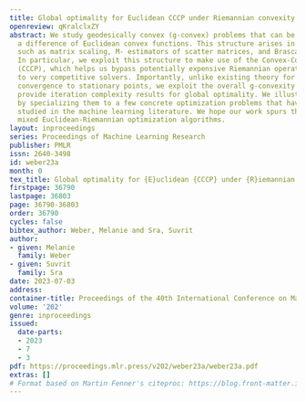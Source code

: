 ```yaml
---
title: Global optimality for Euclidean CCCP under Riemannian convexity
openreview: qKralclxZY
abstract: We study geodesically convex (g-convex) problems that can be written as
  a difference of Euclidean convex functions. This structure arises in key applications
  such as matrix scaling, M- estimators of scatter matrices, and Brascamp-Lieb inequalities.
  In particular, we exploit this structure to make use of the Convex-Concave Procedure
  (CCCP), which helps us bypass potentially expensive Riemannian operations and leads
  to very competitive solvers. Importantly, unlike existing theory for CCCP that ensures
  convergence to stationary points, we exploit the overall g-convexity structure and
  provide iteration complexity results for global optimality. We illustrate our results
  by specializing them to a few concrete optimization problems that have been previously
  studied in the machine learning literature. We hope our work spurs the study of
  mixed Euclidean-Riemannian optimization algorithms.
layout: inproceedings
series: Proceedings of Machine Learning Research
publisher: PMLR
issn: 2640-3498
id: weber23a
month: 0
tex_title: Global optimality for {E}uclidean {CCCP} under {R}iemannian convexity
firstpage: 36790
lastpage: 36803
page: 36790-36803
order: 36790
cycles: false
bibtex_author: Weber, Melanie and Sra, Suvrit
author:
- given: Melanie
  family: Weber
- given: Suvrit
  family: Sra
date: 2023-07-03
address: 
container-title: Proceedings of the 40th International Conference on Machine Learning
volume: '202'
genre: inproceedings
issued:
  date-parts:
  - 2023
  - 7
  - 3
pdf: https://proceedings.mlr.press/v202/weber23a/weber23a.pdf
extras: []
# Format based on Martin Fenner's citeproc: https://blog.front-matter.io/posts/citeproc-yaml-for-bibliographies/
---
```

